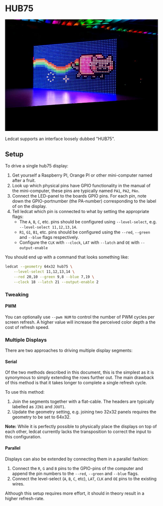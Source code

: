 HUB75
=====

![Nyan Cat on a 64x32 LED-panel](img/hub75-demo.jpg)

Ledcat supports an interface loosely dubbed "HUB75".

## Setup
To drive a single hub75 display:
1. Get yourself a Raspberry PI, Orange PI or other mini-computer named after a
   fruit.
2. Look up which physical pins have GPIO functionality in the manual of the
   mini-computer, these pins are typically named `PA1`, `PA2`, `PAn`.
3. Connect the LED-panel to the boards GPIO pins. For each pin, note down the
   GPIO-portnumber (the PA-number) corresponding to the label of on the display.
4. Tell ledcat which pin is connected to what by setting the appropriate flags:
   * The `A`, `B`, `C`, etc. pins should be configured using `--level-select`,
     e.g. `--level-select 11,12,13,14`.
   * `R1`, `G1`, `B1`, etc. pins should be configured using the `--red`,
     `--green` and `--blue` flags respectively.
   * Configure the `CLK` with `--clock`, `LAT` with `--latch` and `OE` with `--output-enable`

You should end up with a command that looks something like:
```sh
ledcat --geometry 64x32 hub75 \
    --level-select 11,12,13,14 \
    --red 20,10 --green 9,8 --blue 7,19 \
    --clock 18 --latch 21 --output-enable 2
```

### Tweaking
#### PWM
You can optionally use `--pwm NUM` to control the number of PWM cycles per
screen refresh. A higher value will increase the perceived color depth a the
cost of refresh speed.

### Multiple Displays
There are two approaches to driving multiple display segments:

#### Serial
Of the two methods described in this document, this is the simplest as it is
synonymous to simply extending the rows further out. The main drawback of this
method is that it takes longer to complete a single refresh cycle.

To use this method:
1. Join the segments together with a flat-cable. The headers are typically
   labelled as `JIN1` and `JOUT1`.
2. Update the geometry setting, e.g. joining two 32x32 panels requires the
   geometry to be set to 64x32.

__Note:__ While it is perfectly possible to physically place the displays on
top of each other, ledcat currently lacks the transposition to correct the
input to this configuration.

#### Parallel
Displays can also be extended by connecting them in a parallel fashion:
1. Connect the `R`, `G` and `B` pins to the GPIO-pins of the computer and
   append the pin numbers to the `--red`, `--green` and `--blue` flags.
2. Connect the level-select (`A`, `B`, `C`, etc), `LAT`, `CLK` and `OE` pins to
   the existing wires.

Although this setup requires more effort, it should in theory result in a higher refresh-rate.
